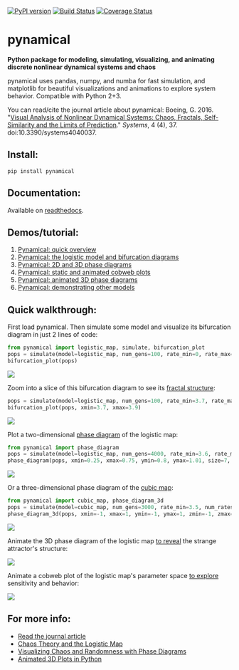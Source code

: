 [![PyPI version](https://badge.fury.io/py/pynamical.svg)](https://badge.fury.io/py/pynamical)
[![Build Status](https://travis-ci.org/gboeing/pynamical.svg?branch=master)](https://travis-ci.org/gboeing/pynamical)
[![Coverage Status](https://coveralls.io/repos/github/gboeing/pynamical/badge.svg?branch=master)](https://coveralls.io/github/gboeing/pynamical?branch=master)

# pynamical

**Python package for modeling, simulating, visualizing, and animating discrete nonlinear dynamical systems and chaos**

pynamical uses pandas, numpy, and numba for fast simulation, and matplotlib for beautiful visualizations and animations to explore system behavior. Compatible with Python 2+3.

You can read/cite the journal article about pynamical: Boeing, G. 2016. "[Visual Analysis of Nonlinear Dynamical Systems: Chaos, Fractals, Self-Similarity and the Limits of Prediction](http://geoffboeing.com/publications/nonlinear-chaos-fractals-prediction/)." *Systems*, 4 (4), 37. doi:10.3390/systems4040037.

## Install:

```
pip install pynamical
```

## Documentation:

Available on [readthedocs](https://pynamical.readthedocs.io/en/latest/).

## Demos/tutorial:
  1. [Pynamical: quick overview](examples/pynamical-quick-overview.ipynb)
  1. [Pynamical: the logistic model and bifurcation diagrams](examples/pynamical-demo-logistic-model.ipynb)
  1. [Pynamical: 2D and 3D phase diagrams](examples/pynamical-demo-phase-diagrams.ipynb)
  1. [Pynamical: static and animated cobweb plots](examples/pynamical-demo-cobweb-plots.ipynb)
  1. [Pynamical: animated 3D phase diagrams](examples/pynamical-demo-3d-animation.ipynb)
  1. [Pynamical: demonstrating other models](examples/pynamical-demo-other-models.ipynb)

## Quick walkthrough:

First load pynamical. Then simulate some model and visualize its bifurcation diagram in just 2 lines of code:

```python
from pynamical import logistic_map, simulate, bifurcation_plot
pops = simulate(model=logistic_map, num_gens=100, rate_min=0, rate_max=4, num_rates=1000, num_discard=100)
bifurcation_plot(pops)
```

![](examples/images/readme/logistic-map-bifurcation-1.png)

Zoom into a slice of this bifurcation diagram to see its [fractal structure](examples/pynamical-demo-logistic-model.ipynb):

```python
pops = simulate(model=logistic_map, num_gens=100, rate_min=3.7, rate_max=3.9, num_rates=1000, num_discard=100)
bifurcation_plot(pops, xmin=3.7, xmax=3.9)
```
![](examples/images/readme/logistic-map-bifurcation-3.png)

Plot a two-dimensional [phase diagram](examples/pynamical-demo-phase-diagrams.ipynb) of the logistic map:

```python
from pynamical import phase_diagram
pops = simulate(model=logistic_map, num_gens=4000, rate_min=3.6, rate_max=4.0, num_rates=50, num_discard=100)
phase_diagram(pops, xmin=0.25, xmax=0.75, ymin=0.8, ymax=1.01, size=7, color='viridis')
```

![](examples/images/readme/logisitic-map-2d-phase.png)

Or a three-dimensional phase diagram of the [cubic map](examples/pynamical-demo-other-models.ipynb):

```python
from pynamical import cubic_map, phase_diagram_3d
pops = simulate(model=cubic_map, num_gens=3000, rate_min=3.5, num_rates=30, num_discard=100)
phase_diagram_3d(pops, xmin=-1, xmax=1, ymin=-1, ymax=1, zmin=-1, zmax=1, alpha=0.2, color='viridis', azim=330)
```

![](examples/images/readme/cubic-map-3d-phase.png)

Animate the 3D phase diagram of the logistic map [to reveal](examples/pynamical-demo-3d-animation.ipynb) the strange attractor's structure:

![](examples/images/phase-animate/05-logistic-3d-phase-diagram-chaotic-regime.gif)

Animate a cobweb plot of the logistic map's parameter space [to explore](examples/pynamical-demo-cobweb-plots.ipynb) sensitivity and behavior: 

![](examples/images/animated-logistic-cobweb.gif)

## For more info:
  - [Read the journal article](http://geoffboeing.com/publications/nonlinear-chaos-fractals-prediction/)
  - [Chaos Theory and the Logistic Map](http://geoffboeing.com/2015/03/chaos-theory-logistic-map/)
  - [Visualizing Chaos and Randomness with Phase Diagrams](http://geoffboeing.com/2015/04/visualizing-chaos-and-randomness/)
  - [Animated 3D Plots in Python](http://geoffboeing.com/2015/04/animated-3d-plots-python/)
  